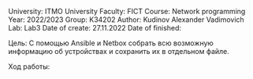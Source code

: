 University: ITMO University
Faculty: FICT
Course: Network programming
Year: 2022/2023
Group: K34202
Author: Kudinov Alexander Vadimovich
Lab: Lab3
Date of create: 27.11.2022
Date of finished:

Цель: С помощью Ansible и Netbox собрать всю возможную информацию об устройствах и сохранить их в отдельном файле.

Ход работы:

